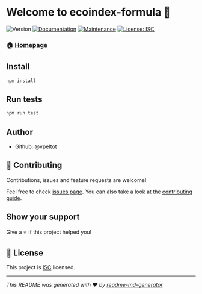 # Welcome to ecoindex-formula 👋
![Version](https://img.shields.io/badge/version-0.0.2-blue.svg?cacheSeconds=2592000)
[![Documentation](https://img.shields.io/badge/documentation-yes-brightgreen.svg)](https://github.com/vpeltot/ecoindex-formula#readme)
[![Maintenance](https://img.shields.io/badge/Maintained%3F-yes-green.svg)](https://github.com/vpeltot/ecoindex-formula/graphs/commit-activity)
[![License: ISC](https://img.shields.io/github/license/vpeltot/ecoindex-formula)](https://github.com/vpeltot/ecoindex-formula/blob/master/LICENSE)

### 🏠 [Homepage](https://github.com/vpeltot/ecoindex-formula#readme)

## Install

```sh
npm install
```

## Run tests

```sh
npm run test
```

## Author

* Github: [@vpeltot](https://github.com/vpeltot)

## 🤝 Contributing

Contributions, issues and feature requests are welcome!

Feel free to check [issues page](https://github.com/vpeltot/ecoindex-formula/issues). You can also take a look at the [contributing guide](https://github.com/vpeltot/ecoindex-formula/blob/master/CONTRIBUTING.md).

## Show your support

Give a ⭐️ if this project helped you!


## 📝 License

This project is [ISC](https://github.com/vpeltot/ecoindex-formula/blob/master/LICENSE) licensed.

***
_This README was generated with ❤️ by [readme-md-generator](https://github.com/kefranabg/readme-md-generator)_